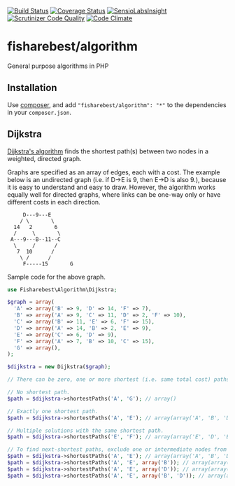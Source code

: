 [![Build Status](https://travis-ci.org/fisharebest/algorithm.svg)](https://travis-ci.org/fisharebest/algorithm)
[![Coverage Status](https://coveralls.io/repos/fisharebest/algorithm/badge.svg?branch=master)](https://coveralls.io/r/fisharebest/algorithm?branch=master)
[![SensioLabsInsight](https://insight.sensiolabs.com/projects/4997a2c6-fb22-433e-92c5-ae7285f1a5a0/mini.png)](https://insight.sensiolabs.com/projects/4997a2c6-fb22-433e-92c5-ae7285f1a5a0)
[![Scrutinizer Code Quality](https://scrutinizer-ci.com/g/fisharebest/algorithm/badges/quality-score.png?b=master)](https://scrutinizer-ci.com/g/fisharebest/algorithm/?branch=master)
[![Code Climate](https://codeclimate.com/github/fisharebest/algorithm/badges/gpa.svg)](https://codeclimate.com/github/fisharebest/algorithm)

# fisharebest/algorithm

General purpose algorithms in PHP

## Installation

Use [composer](https://getcomposer.org), and add `"fisharebest/algorithm": "*"` to the dependencies in your `composer.json`.


## Dijkstra

[Dijkstra's algorithm](https://en.wikipedia.org/wiki/Dijkstra%27s_algorithm) finds the
shortest path(s) between two nodes in a weighted, directed graph.

Graphs are specified as an array of edges, each with a cost.  The example below is
an undirected graph (i.e. if D→E is 9, then E→D is also 9.), because it is easy to
understand and easy to draw.  However, the algorithm works equally well for directed
graphs, where links can be one-way only or have different costs in each direction.
```
     D---9---E
    / \       \
  14   2       6
  /     \       \
 A---9---B--11--C
  \     /      /
   7  10      /
    \ /      /
     F-----15       G
```

Sample code for the above graph.

``` php
use Fisharebest\Algorithm\Dijkstra;

$graph = array(
  'A' => array('B' => 9, 'D' => 14, 'F' => 7),
  'B' => array('A' => 9, 'C' => 11, 'D' => 2, 'F' => 10),
  'C' => array('B' => 11, 'E' => 6, 'F' => 15),
  'D' => array('A' => 14, 'B' => 2, 'E' => 9),
  'E' => array('C' => 6, 'D' => 9),
  'F' => array('A' => 7, 'B' => 10, 'C' => 15),
  'G' => array(),
);

$dijkstra = new Dijkstra($graph);

// There can be zero, one or more shortest (i.e. same total cost) paths.

// No shortest path.
$path = $dijkstra->shortestPaths('A', 'G'); // array()

// Exactly one shortest path.
$path = $dijkstra->shortestPaths('A', 'E'); // array(array('A', 'B', 'D', 'E'))

// Multiple solutions with the same shortest path.
$path = $dijkstra->shortestPaths('E', 'F'); // array(array('E', 'D', 'B', 'F'), array('E', 'C', 'F'))

// To find next-shortest paths, exclude one or intermediate nodes from the shortest path.
$path = $dijkstra->shortestPaths('A', 'E'); // array(array('A', 'B', 'D', 'E'))
$path = $dijkstra->shortestPaths('A', 'E', array('B')); // array(array('A', 'B', 'D', 'E'))
$path = $dijkstra->shortestPaths('A', 'E', array('D')); // array(array('A', 'B', 'C', 'E'))
$path = $dijkstra->shortestPaths('A', 'E', array('B', 'D')); // array(array('A', 'F', 'C', 'E'))


```


